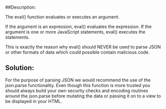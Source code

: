 ##Description:

The eval() function evaluates or executes an argument.

If the argument is an expression, eval() evaluates the expression. If the argument is one
or more JavaScript statements, eval() executes the statements.

This is exactly the reason why eval() should NEVER be used to parse JSON or other
formats of data which could possible contain malicious code.

## Solution:

For the purpose of parsing JSON we would recommend the use of the json.parse functionality.
Even though this function is more trusted you should always build your own security checks
and encoding routines around the json.parse before mutating the data or passing it on to
a view to be displayed in your HTML.
